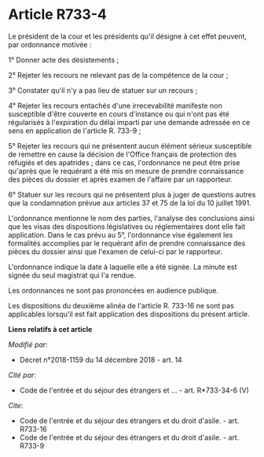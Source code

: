 # Article R733-4

Le président de la cour et les présidents qu'il désigne à cet effet peuvent, par ordonnance motivée :

1° Donner acte des désistements ;

2° Rejeter les recours ne relevant pas de la compétence de la cour ;

3° Constater qu'il n'y a pas lieu de statuer sur un recours ;

4° Rejeter les recours entachés d'une irrecevabilité manifeste non susceptible d'être couverte en cours d'instance ou qui
n'ont pas été régularisés à l'expiration du délai imparti par une demande adressée en ce sens en application de l'article R.
733-9 ;

5° Rejeter les recours qui ne présentent aucun élément sérieux susceptible de remettre en cause la décision de l'Office
français de protection des réfugiés et des apatrides ; dans ce cas, l'ordonnance ne peut être prise qu'après que le requérant
a été mis en mesure de prendre connaissance des pièces du dossier et après examen de l'affaire par un rapporteur.

6° Statuer sur les recours qui ne présentent plus à juger de questions autres que la condamnation prévue aux articles 37 et
75 de la loi du 10 juillet 1991.

L'ordonnance mentionne le nom des parties, l'analyse des conclusions ainsi que les visas des dispositions législatives ou
réglementaires dont elle fait application. Dans le cas prévu au 5°, l'ordonnance vise également les formalités accomplies par
le requérant afin de prendre connaissance des pièces du dossier ainsi que l'examen de celui-ci par le rapporteur.

L'ordonnance indique la date à laquelle elle a été signée. La minute est signée du seul magistrat qui l'a rendue.

Les ordonnances ne sont pas prononcées en audience publique.

Les dispositions du deuxième alinéa de l'article R. 733-16 ne sont pas applicables lorsqu'il est fait application des
dispositions du présent article.

**Liens relatifs à cet article**

_Modifié par_:

  - Décret n°2018-1159 du 14 décembre 2018 - art. 14

_Cité par_:

  - Code de l'entrée et du séjour des étrangers et ... - art. R*733-34-6 (V)

_Cite_:

  - Code de l'entrée et du séjour des étrangers et du droit d'asile. - art. R733-16
  - Code de l'entrée et du séjour des étrangers et du droit d'asile. - art. R733-9

